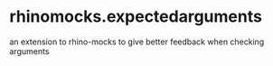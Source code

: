 rhinomocks.expectedarguments
============================

an extension to rhino-mocks to give better feedback when checking arguments
